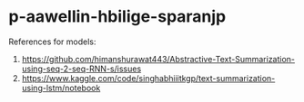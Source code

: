 # p-aawellin-hbilige-sparanjp

References for models:

1. https://github.com/himanshurawat443/Abstractive-Text-Summarization-using-seq-2-seq-RNN-s/issues
2. https://www.kaggle.com/code/singhabhiiitkgp/text-summarization-using-lstm/notebook


